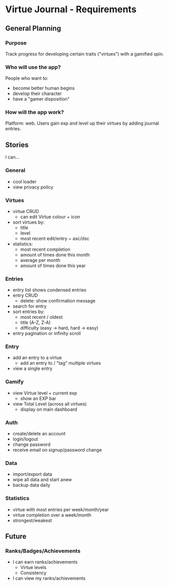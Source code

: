 # Virtue Journal - Requirements
## General Planning
### Purpose
Track progress for developing certain traits ("virtues") with a gamified spin.

### Who will use the app?
People who want to:
- become better human begins
- develop their character
- have a "gamer disposition"

### How will the app work?
Platform: web.
Users gain exp and level up their virtues by adding journal entries.



## Stories
I can...

### General
- cool loader
- view privacy policy

### Virtues
- virtue CRUD
  + can edit Virtue colour + icon
- sort virtues by:
  + title
  + level
  + most recent edit/entry
  ~ asc/dsc
- statistics:
  + most recent completion
  + amount of times done this month
  + average per month
  + amount of times done this year

### Entries
- entry list shows condensed entries
- entry CRUD
  + delete: show confirmation message
- search for entry
- sort entries by:
  + most recent / oldest
  + title (A-Z, Z-A)
  + difficulty (easy -> hard, hard -> easy)
- entry pagination or infinity scroll

### Entry
- add an entry to a virtue
  + add an entry to / "tag" multiple virtues
- view a single entry

### Gamify
- view Virtue level + current exp
  + show an EXP bar
- view Total Level (across all virtues)
  + display on main dashboard

### Auth
- create/delete an account
- login/logout
- change password
- receive email on signup/password change

### Data
- import/export data
- wipe all data and start anew
- backup data daily

### Statistics
- virtue with most entries per week/month/year
- virtue completion over a week/month
- strongest/weakest



## Future
### Ranks/Badges/Achievements
- I can earn ranks/achievements
  + Virtue levels
  + Consistency
- I can view my ranks/achievements